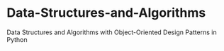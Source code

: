 Data-Structures-and-Algorithms
==============================

Data Structures and Algorithms with Object-Oriented Design Patterns in Python
